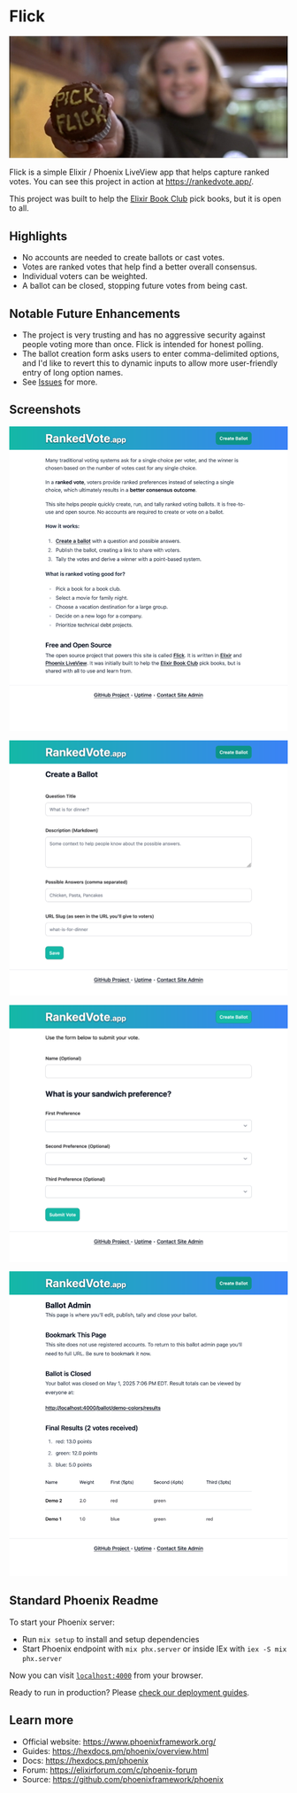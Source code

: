 # Flick

![Still frame from the movie Election, the character Tracy Flick is holding up a cupcake with the lettering "Pick Flick" across the icing.](docs/pick-flick.png)

Flick is a simple Elixir / Phoenix LiveView app that helps capture ranked votes. You can see this project in action at <https://rankedvote.app/>.

This project was built to help the [Elixir Book Club](https://elixirbookclub.com/) pick books, but it is open to all.

## Highlights

- No accounts are needed to create ballots or cast votes.
- Votes are ranked votes that help find a better overall consensus.
- Individual voters can be weighted.
- A ballot can be closed, stopping future votes from being cast.

## Notable Future Enhancements

- The project is very trusting and has no aggressive security against people voting more than once. Flick is intended for honest polling.
- The ballot creation form asks users to enter comma-delimited options, and I'd like to revert this to dynamic inputs to allow more user-friendly entry of long option names.
- See [Issues](https://github.com/zorn/flick/issues) for more.

## Screenshots

![Home page](docs/screenshots/home-page.png)

![Create Ballot page](docs/screenshots/create-ballot-page.png)

![Capture Vote page](docs/screenshots/capture-vote-page.png)

![Ballot Admin page](docs/screenshots/admin-page.png)

## Standard Phoenix Readme

To start your Phoenix server:

  * Run `mix setup` to install and setup dependencies
  * Start Phoenix endpoint with `mix phx.server` or inside IEx with `iex -S mix phx.server`

Now you can visit [`localhost:4000`](http://localhost:4000) from your browser.

Ready to run in production? Please [check our deployment guides](https://hexdocs.pm/phoenix/deployment.html).

## Learn more

  * Official website: https://www.phoenixframework.org/
  * Guides: https://hexdocs.pm/phoenix/overview.html
  * Docs: https://hexdocs.pm/phoenix
  * Forum: https://elixirforum.com/c/phoenix-forum
  * Source: https://github.com/phoenixframework/phoenix
